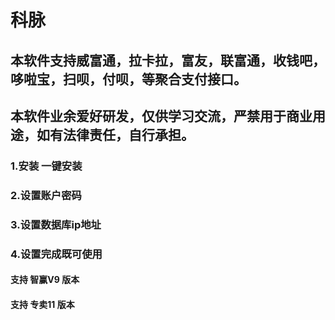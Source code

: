 # 科脉

## 本软件支持威富通，拉卡拉，富友，联富通，收钱吧，哆啦宝，扫呗，付呗，等聚合支付接口。
## 本软件业余爱好研发，仅供学习交流，严禁用于商业用途，如有法律责任，自行承担。


### 1.安装 一键安装
### 2.设置账户密码
### 3.设置数据库ip地址
### 4.设置完成既可使用

#### 支持 智赢V9 版本
#### 支持 专卖11 版本
